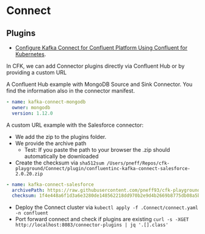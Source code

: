# Connect


## Plugins
* [Configure Kafka Connect for Confluent Platform Using Confluent for Kubernetes](https://docs.confluent.io/operator/current/co-configure-connect.html#install-connector-plugin).

In CFK, we can add Connector plugins directly via Confluent Hub or by providing a custom URL

A Confluent Hub example with MongoDB Source and Sink Connector. You find the information also in the connector manifest.
```yaml
- name: kafka-connect-mongodb
  owner: mongodb
  version: 1.12.0
```

A custom URL example with the Salesforce connector:
* We add the zip to the plugins folder.
* We provide the archive path
    * Test: If you paste the path to your browser the .zip should automatically be downloaded
* Create the checksum via `sha512sum /Users/pneff/Repos/cfk-playground/Connect/plugin/confluentinc-kafka-connect-salesforce-2.0.20.zip`

```yaml
- name: kafka-connect-salesforce
  archivePath: https://raw.githubusercontent.com/pneff93/cfk-playground/main/Connect/plugin/confluentinc-kafka-connect-salesforce-2.0.20.zip
  checksum: 1f4e448a6f1d3a6e3280de148562218dd970b2e9d4b2669b8775db08a5bd201a078186bd6aab3c217c8dd30c6c7d6c59721382aac3c18dfb9f91d400d49f6a94
```

* Deploy the Connect cluster via `kubectl apply -f .Connect/connect.yaml -n confluent`
* Port forward connect and check if plugins are existing
`curl -s -XGET http://localhost:8083/connector-plugins | jq '.[].class'`
